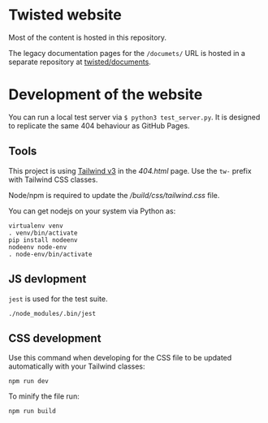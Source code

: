 # Twisted website

Most of the content is hosted in this repository.

The legacy documentation pages for the `/documets/` URL is hosted in a separate
repository at [twisted/documents](https://github.com/twisted/documents).


# Development of the website

You can run a local test server via `$ python3 test_server.py`.
It is designed to replicate the same 404 behaviour as GitHub Pages.


## Tools

This project is using [Tailwind v3](https://tailwindcss.com/docs/) in the
*404.html* page.
Use the `tw-` prefix with Tailwind CSS classes.

Node/npm is required to update the */build/css/tailwind.css* file.

You can get nodejs on your system via Python as:

```
virtualenv venv
. venv/bin/activate
pip install nodeenv
nodeenv node-env
. node-env/bin/activate
```
## JS devlopment

`jest` is used for the test suite.

```
./node_modules/.bin/jest
```

## CSS development

Use this command when developing for the CSS file to be updated automatically
with your Tailwind classes:

```
npm run dev
```

To minify the file run:

```
npm run build
```
